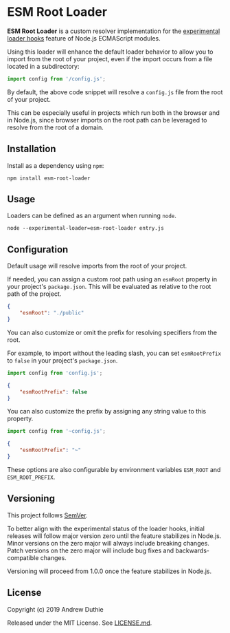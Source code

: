 # ESM Root Loader

**ESM Root Loader** is a custom resolver implementation for the [experimental loader hooks](https://nodejs.org/dist/latest-v12.x/docs/api/esm.html#esm_experimental_loader_hooks) feature of Node.js ECMAScript modules.

Using this loader will enhance the default loader behavior to allow you to import from the root of your project, even if the import occurs from a file located in a subdirectory:

```js
import config from '/config.js';
```

By default, the above code snippet will resolve a `config.js` file from the root of your project.

This can be especially useful in projects which run both in the browser and in Node.js, since browser imports on the root path can be leveraged to resolve from the root of a domain.

## Installation

Install as a dependency using `npm`:

```
npm install esm-root-loader
```

## Usage

Loaders can be defined as an argument when running `node`.

```
node --experimental-loader=esm-root-loader entry.js
```

## Configuration

Default usage will resolve imports from the root of your project.

If needed, you can assign a custom root path using an `esmRoot` property in your project's `package.json`. This will be evaluated as relative to the root path of the project.

```json
{
	"esmRoot": "./public"
}
```

You can also customize or omit the prefix for resolving specifiers from the root.

For example, to import without the leading slash, you can set `esmRootPrefix` to `false` in your project's `package.json`.

```js
import config from 'config.js';
```

```json
{
	"esmRootPrefix": false
}
```

You can also customize the prefix by assigning any string value to this property.

```js
import config from '~config.js';
```

```json
{
	"esmRootPrefix": "~"
}
```

These options are also configurable by environment variables `ESM_ROOT` and `ESM_ROOT_PREFIX`.

## Versioning

This project follows [SemVer](https://semver.org/).

To better align with the experimental status of the loader hooks, initial releases will follow major version zero until the feature stabilizes in Node.js. Minor versions on the zero major will always include breaking changes. Patch versions on the zero major will include bug fixes and backwards-compatible changes.

Versioning will proceed from 1.0.0 once the feature stabilizes in Node.js.

## License

Copyright (c) 2019 Andrew Duthie

Released under the MIT License. See [LICENSE.md](./LICENSE.md).
